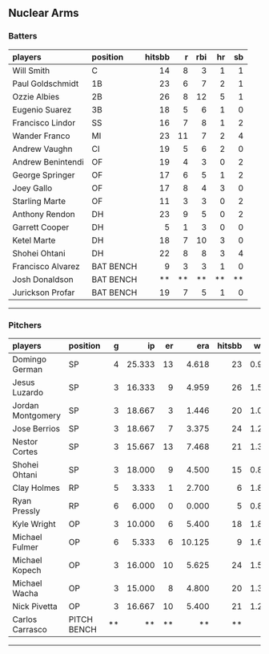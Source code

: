 ## Nuclear Arms

### Batters

 
|players           |position  | hitsbb|  r| rbi| hr| sb| 
|:-----------------|:---------|------:|--:|---:|--:|--:| 
|Will Smith        |C         |     14|  8|   3|  1|  1| 
|Paul Goldschmidt  |1B        |     23|  6|   7|  2|  1| 
|Ozzie Albies      |2B        |     26|  8|  12|  5|  1| 
|Eugenio Suarez    |3B        |     18|  5|   6|  1|  0| 
|Francisco Lindor  |SS        |     16|  7|   8|  1|  2| 
|Wander Franco     |MI        |     23| 11|   7|  2|  4| 
|Andrew Vaughn     |CI        |     19|  5|   6|  2|  0| 
|Andrew Benintendi |OF        |     19|  4|   3|  0|  2| 
|George Springer   |OF        |     17|  6|   5|  1|  2| 
|Joey Gallo        |OF        |     17|  8|   4|  3|  0| 
|Starling Marte    |OF        |     11|  3|   3|  0|  2| 
|Anthony Rendon    |DH        |     23|  9|   5|  0|  2| 
|Garrett Cooper    |DH        |      5|  1|   3|  0|  0| 
|Ketel Marte       |DH        |     18|  7|  10|  3|  0| 
|Shohei Ohtani     |DH        |     22|  8|   8|  3|  4| 
|Francisco Alvarez |BAT BENCH |      9|  3|   3|  1|  0| 
|Josh Donaldson    |BAT BENCH |     **| **|  **| **| **| 
|Jurickson Profar  |BAT BENCH |     19|  7|   5|  1|  0| 


* * *

### Pitchers

 
|players           |position    |  g|     ip| er|    era| hitsbb|  whip| so|  w| sv| 
|:-----------------|:-----------|--:|------:|--:|------:|------:|-----:|--:|--:|--:| 
|Domingo German    |SP          |  4| 25.333| 13|  4.618|     23| 0.908| 25|  1|  0| 
|Jesus Luzardo     |SP          |  3| 16.333|  9|  4.959|     26| 1.592| 17|  0|  0| 
|Jordan Montgomery |SP          |  3| 18.667|  3|  1.446|     20| 1.071| 19|  0|  0| 
|Jose Berrios      |SP          |  3| 18.667|  7|  3.375|     24| 1.286| 20|  2|  0| 
|Nestor Cortes     |SP          |  3| 15.667| 13|  7.468|     21| 1.340| 20|  1|  0| 
|Shohei Ohtani     |SP          |  3| 18.000|  9|  4.500|     15| 0.833| 32|  2|  0| 
|Clay Holmes       |RP          |  5|  3.333|  1|  2.700|      6| 1.800|  3|  0|  0| 
|Ryan Pressly      |RP          |  6|  6.000|  0|  0.000|      5| 0.833|  3|  0|  4| 
|Kyle Wright       |OP          |  3| 10.000|  6|  5.400|     18| 1.800| 11|  0|  0| 
|Michael Fulmer    |OP          |  6|  5.333|  6| 10.125|      9| 1.688|  5|  0|  0| 
|Michael Kopech    |OP          |  3| 16.000| 10|  5.625|     24| 1.500| 20|  0|  0| 
|Michael Wacha     |OP          |  3| 15.000|  8|  4.800|     20| 1.333| 11|  0|  0| 
|Nick Pivetta      |OP          |  3| 16.667| 10|  5.400|     21| 1.260| 18|  2|  0| 
|Carlos Carrasco   |PITCH BENCH | **|     **| **|     **|     **|    **| **| **| **| 


* * *


